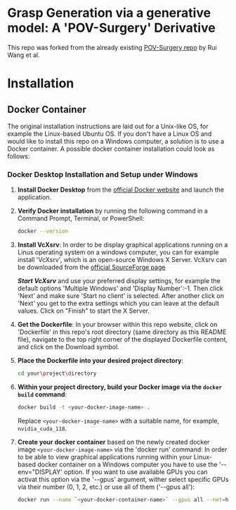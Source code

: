 # Grasp Generation via a generative model: A 'POV-Surgery' Derivative

This repo was forked from the already existing [POV-Surgery repo](https://github.com/BatFaceWayne/POV_Surgery) by Rui Wang et al. 

# Installation 

## Docker Container

The original installation instructions are laid out for a Unix-like OS, for example the Linux-based Ubuntu OS. 
If you don't have a Linux OS and would like to install this repo on a Windows computer, a solution is to use a Docker container. 
A possible docker container installation could look as follows: 

### Docker Desktop Installation and Setup under Windows

1. **Install Docker Desktop** from the [official Docker website](https://www.docker.com/products/docker-desktop/) and launch the application.

2. **Verify Docker installation** by running the following command in a Command Prompt, Terminal, or PowerShell:
    ```sh
    docker --version
    ```

3. **Install VcXsrv**: In order to be display graphical applications running on a Linus operating system on a windows computer, you can for example install 'VcXsrv', which is an open-source Windows X Server.
                       VcXsrv can be downloaded from the [official SourceForge page](https://sourceforge.net/projects/vcxsrv/)
   
     ***Start VcXsrv*** and use your preferred display settings, for example the default options 'Multiple Windows' and 'Display Number':-1. Then click 'Next' and make sure 'Start no client' is selected. After another click on 'Next' you get to the extra settings which you can leave at the default values. Click on "Finish" to start the X Server.
        
   
5. **Get the Dockerfile**: In your browser within this repo website, click on 'Dockerfile' in this repo's root directory (same directory as this README file), navigate to the top right corner of the displayed Dockerfile content, and click on the Download symbol.

6. **Place the Dockerfile into your desired project directory**:
    ```sh
    cd your\project\directory
    ```

7. **Within your project directory, build your Docker image via the `docker build` command**:
    ```sh
    docker build -t <your-docker-image-name> .
    ```
    Replace `<your-docker-image-name>` with a suitable name, for example, `nvidia_cuda_118`. 

8. **Create your docker container** based on the newly created docker image `<your-docker-image-name>` via the 'docker run' command: In order to be able to view graphical applications running within your Linux-based docker container on a Windows computer you have to use the '--env="DISPLAY' option.
   If you want to use available GPUs you can activat this option via the '--gpus' argument, wither select specific GPUs via their number (0, 1, 2, etc.) or use all of them ('--gpus all'): 
    ```sh
   docker run --name `<your-docker-container-name>` --gpus all --net=host --env="DISPLAY" -it `<your-docker-image-name>`
   ```





